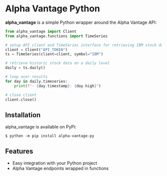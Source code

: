 # Alpha Vantage Python

**alpha_vantage** is a simple Python wrapper around the Alpha Vantage API:

```python
from alpha_vantage import Client
from alpha_vantage.functions import TimeSeries

# setup API client and TimeSeries interface for retrieving IBM stock data
client = Client("API_TOKEN")
ts = TimeSeries(client=client, symbol="IBM")

# retrieve historic stock data on a daily level
daily = ts.daily()

# loop over results
for day in daily.timeseries:
    print(f"- {day.timestamp}: {day.high}")

# close client
client.close()

```

## Installation 

alpha_vantage is available on PyPi:

```shell script
$ python -m pip install alpha-vantage-py
```

## Features

* Easy integration with your Python project
* Alpha Vantage endpoints wrapped in functions
